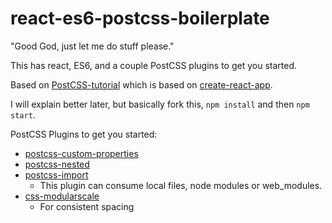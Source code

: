 # react-es6-postcss-boilerplate
"Good God, just let me do stuff please."  

This has react, ES6, and a couple PostCSS plugins to get you started.

Based on [PostCSS-tutorial](https://github.com/DavidWells/PostCSS-tutorial) which is based on [create-react-app](https://github.com/facebookincubator/create-react-app).


I will explain better later, but basically fork this, `npm install` and then `npm start`.

PostCSS Plugins to get you started:
- [postcss-custom-properties](https://github.com/postcss/postcss-custom-properties)
- [postcss-nested](https://github.com/postcss/postcss-nested)
- [postcss-import](https://github.com/postcss/postcss-import)
  - This plugin can consume local files, node modules or web_modules.
- [css-modularscale](https://github.com/VinSpee/css-modularscale)
  - For consistent spacing 
